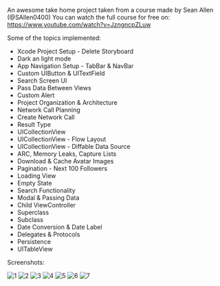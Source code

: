 An awesome take home project taken from a course made by Sean Allen (@SAllen0400)
You can watch the full course for free on: https://www.youtube.com/watch?v=JzngncpZLuw

Some of the topics implemented:
- Xcode Project Setup - Delete Storyboard
- Dark an light mode
- App Navigation Setup - TabBar & NavBar
- Custom UIButton & UITextField
- Search Screen UI
- Pass Data Between Views
- Custom Alert
- Project Organization & Architecture
- Network Call Planning
- Create Network Call
- Result Type
- UICollectionView
- UICollectionView - Flow Layout
- UICollectionView - Diffable Data Source
- ARC, Memory Leaks, Capture Lists
- Download & Cache Avatar Images
- Pagination - Next 100 Followers
- Loading View
- Empty State
- Search Functionality
- Modal & Passing Data
- Child ViewController
- Superclass
- Subclass
- Date Conversion & Date Label
- Delegates & Protocols
- Persistence
- UITableView

Screenshots:


![1](https://github.com/andresrechimon/GHFollowers/assets/70274608/36bccb6b-11b6-439d-a41b-00bad9ffc790)
![2](https://github.com/andresrechimon/GHFollowers/assets/70274608/ae8aceca-d615-4756-8a50-a46195218c80)
![3](https://github.com/andresrechimon/GHFollowers/assets/70274608/60030253-8229-4006-8cdb-234d128c7a3b)
![4](https://github.com/andresrechimon/GHFollowers/assets/70274608/4629eefa-f6f9-4abe-a3dd-410ba8df365a)
![5](https://github.com/andresrechimon/GHFollowers/assets/70274608/bd408daa-a8ef-46be-86ce-25b0cc0314ac)
![6](https://github.com/andresrechimon/GHFollowers/assets/70274608/1b7e53b8-e142-46ff-8943-d10519764d53)
![7](https://github.com/andresrechimon/GHFollowers/assets/70274608/c2edddd2-a5c4-4041-9105-0d3b0f92d721)


